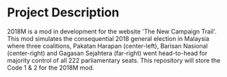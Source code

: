 # Project Description 
2018M is a mod in development for the website 'The New Campaign Trail'. This mod simulates the consequential 2018 general election in Malaysia where three coalitions, Pakatan Harapan (center-left), Barisan Nasional (center-right) and Gagasan Sejahtera (far-right) went head-to-head for majority control of all 222 parliamentary seats. This repository will store the Code 1 &amp; 2 for the 2018M mod.
